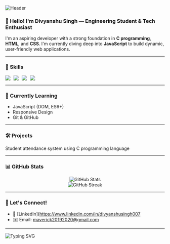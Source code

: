 <!-- Header Image -->
<img src="https://capsule-render.vercel.app/api?type=waving&color=0:00c6ff,100:0072ff&height=200&section=header&text=Hi%20There!%20I'm%20Divyanshu%20👨‍💻&fontSize=35&fontColor=ffffff" alt="Header" />

### 👋 Hello! I'm Divyanshu Singh — Engineering Student & Tech Enthusiast

I'm an aspiring developer with a strong foundation in **C programming**, **HTML**, and **CSS**. I'm currently diving deep into **JavaScript** to build dynamic, user-friendly web applications.

---

### 🚀 Skills

<div style="display: flex; flex-wrap: wrap; gap: 10px;">
  <img src="https://img.shields.io/badge/C-00599C?style=for-the-badge&logo=c&logoColor=white"/>
  <img src="https://img.shields.io/badge/HTML5-E34F26?style=for-the-badge&logo=html5&logoColor=white"/>
  <img src="https://img.shields.io/badge/CSS3-1572B6?style=for-the-badge&logo=css3&logoColor=white"/>
  <img src="https://img.shields.io/badge/JavaScript-F7DF1E?style=for-the-badge&logo=javascript&logoColor=black"/>
</div>

---

### 🌱 Currently Learning

- JavaScript (DOM, ES6+)
- Responsive Design
- Git & GitHub

---

### 🛠 Projects 
Student attendance system using C programming language


---

### 📊 GitHub Stats

<p align="center">
  <img src="https://github-readme-stats.vercel.app/api?username=your-github-username&show_icons=true&theme=tokyonight" alt="GitHub Stats" />
  <br/>
  <img src="https://streak-stats.demolab.com?user=your-github-username&theme=tokyonight" alt="GitHub Streak" />
</p>

---

### 🤝 Let's Connect!

- 🔗 [LinkedIn](https://www.linkedin.com/in/divyanshusingh007
- ✉️ Email: maverick20192020@gmail.com

---

<!-- Footer GIF -->
<img src="https://readme-typing-svg.demolab.com?font=Fira+Code&size=24&pause=1000&color=00F700&width=435&lines=Thanks+for+visiting+my+profile!;Happy+coding!+👨‍💻" alt="Typing SVG" />
